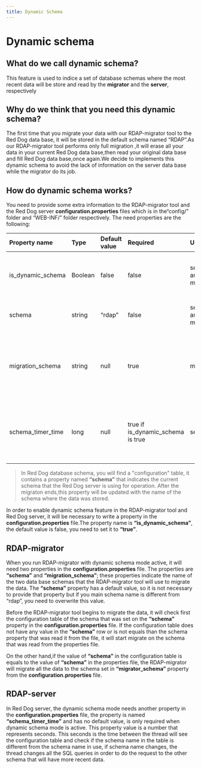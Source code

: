 ```yaml
---
title: Dynamic Schema
---
```


# Dynamic schema
## What do we call dynamic schema?

This feature is used to indice a set of database schemas where the most recent data will be store and read by the **migrator** and the **server**, respectively

## Why do we think that you need this dynamic schema?

The first time that you migrate your data with our RDAP-migrator tool to the Red Dog data base, it will be stored in the default schema named “RDAP”.As our RDAP-migrator tool performs only full migration ,it will erase all your data in your current Red Dog data base,then read your original data base and fill Red Dog data base,once again.We decide to implements this dynamic schema to avoid the lack of information on the server data base while the migrator do its job.

## How do dynamic schema works?

You need to provide some extra information to the RDAP-migrator tool and the Red Dog server **configuration.properties** files which is in the“config/” folder and “WEB-INF/” folder respectively. The need properties are the following:

| Property name | Type | Default value | Required | Use | Description |
|:-------------|:----|:-------------|:--------|:---|:-----------|
| is_dynamic_schema | Boolean | false | false | server and migrator | Indicates if the dynamic schema mode is active|
| schema | string | “rdap” | false | server and migrator | The main schema of the Red dog server |
| migration_schema | string | null | true | migrator | schema that the migrator will migrate the data if the previous “schema” is in use|
| schema_timer_time | long | null | true if is_dynamic_schema is true | server | Time in seconds when a thread will check if it is necessary to change schemas.|

> In Red Dog database schema, you will find a "configuration" table, it contains a property named **“schema”** that indicates the current schema that the Red Dog server is using for operation. After the migraton ends,this property will be updated with the name of the schema where the data was stored.

In order to enable dynamic schema feature in the RDAP-migrator tool and Red Dog server, it will be necessary to write a property in the **configuration.properties** file.The property name is **“is_dynamic_schema”**, the default value is false, you need to set it to **“true”**.

## RDAP-migrator
When you run RDAP-migrator with dynamic schema mode active, it will need two properties in the **configuration.properties** file. The properties are **“schema”** and **“migration_schema”**; these properties indicate the name of the two data base schemas that the RDAP-migrator tool will use to migrate the data. The **“schema”** property has a default value, so it is not necessary to provide that property but if you main schema name is different from “rdap”, you need to overwrite this value. 

Before the RDAP-migrator tool begins to migrate the data, it will check first the configuration table of the schema that was set on the **“schema”** property in the **configuration.properties** file. If the configuration table does not have any value in the **“schema”** row or is not equals than the schema property that was read it from the file, it will start migrate on the schema that was read from the properties file.

On the other hand,if the value of **“schema”** in the configuration table is equals to the value of **“schema”** in the properties file, the RDAP-migrator will migrate all the data to the schema set in **“migrator_schema”** property from the **configuration.properties** file.


## RDAP-server
In Red Dog server, the dynamic schema mode needs another property in the **configuration.properties** file, the property is named **“schema_timer_time”** and has no default value, is only required when dynamic schema mode is active. This property value is a number that represents seconds. This seconds is the time between the thread will see the configuration table and check if the schema name in the table is different from the schema name in use, if schema name changes, the thread changes all the SQL queries in order to do the request to the other schema that will have more recent data.
